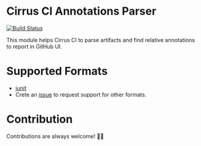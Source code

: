 # Cirrus CI Annotations Parser

[![Build Status](https://api.cirrus-ci.com/github/cirruslabs/cirrus-ci-annotations.svg)](https://cirrus-ci.com/github/cirruslabs/cirrus-ci-annotations)

This module helps Cirrus CI to parse artifacts and find relative annotations to report in GitHub UI.

# Supported Formats

* [junit](https://github.com/cirruslabs/cirrus-ci-annotations/tree/master/junit)
* Crete an [issue](https://github.com/cirruslabs/cirrus-ci-annotations/issues/new) to request support for other formats.

# Contribution

Contributions are always welcome! 🎉🙌
